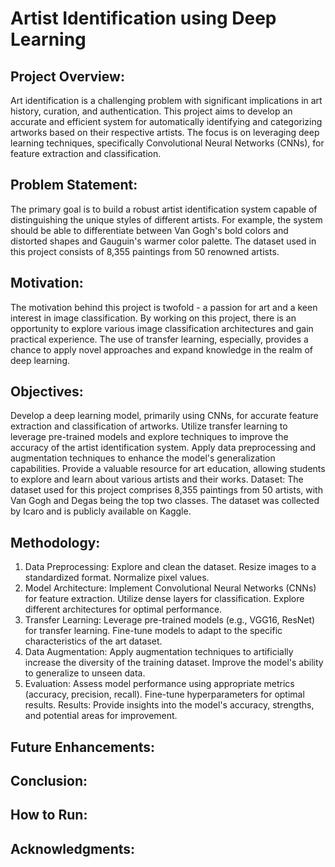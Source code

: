 # Artist Identification using Deep Learning
## Project Overview:
Art identification is a challenging problem with significant implications in art history, curation, and authentication. This project aims to develop an accurate and efficient system for automatically identifying and categorizing artworks based on their respective artists. The focus is on leveraging deep learning techniques, specifically Convolutional Neural Networks (CNNs), for feature extraction and classification.

## Problem Statement:
The primary goal is to build a robust artist identification system capable of distinguishing the unique styles of different artists. For example, the system should be able to differentiate between Van Gogh's bold colors and distorted shapes and Gauguin's warmer color palette. The dataset used in this project consists of 8,355 paintings from 50 renowned artists.

## Motivation:
The motivation behind this project is twofold - a passion for art and a keen interest in image classification. By working on this project, there is an opportunity to explore various image classification architectures and gain practical experience. The use of transfer learning, especially, provides a chance to apply novel approaches and expand knowledge in the realm of deep learning.

## Objectives:
Develop a deep learning model, primarily using CNNs, for accurate feature extraction and classification of artworks.
Utilize transfer learning to leverage pre-trained models and explore techniques to improve the accuracy of the artist identification system.
Apply data preprocessing and augmentation techniques to enhance the model's generalization capabilities.
Provide a valuable resource for art education, allowing students to explore and learn about various artists and their works.
Dataset:
The dataset used for this project comprises 8,355 paintings from 50 artists, with Van Gogh and Degas being the top two classes. The dataset was collected by Icaro and is publicly available on Kaggle.

## Methodology:
1. Data Preprocessing:
Explore and clean the dataset.
Resize images to a standardized format.
Normalize pixel values.
2. Model Architecture:
Implement Convolutional Neural Networks (CNNs) for feature extraction.
Utilize dense layers for classification.
Explore different architectures for optimal performance.
3. Transfer Learning:
Leverage pre-trained models (e.g., VGG16, ResNet) for transfer learning.
Fine-tune models to adapt to the specific characteristics of the art dataset.
4. Data Augmentation:
Apply augmentation techniques to artificially increase the diversity of the training dataset.
Improve the model's ability to generalize to unseen data.
5. Evaluation:
Assess model performance using appropriate metrics (accuracy, precision, recall).
Fine-tune hyperparameters for optimal results.
Results:
Provide insights into the model's accuracy, strengths, and potential areas for improvement.

## Future Enhancements:


## Conclusion:


## How to Run:


## Acknowledgments:
